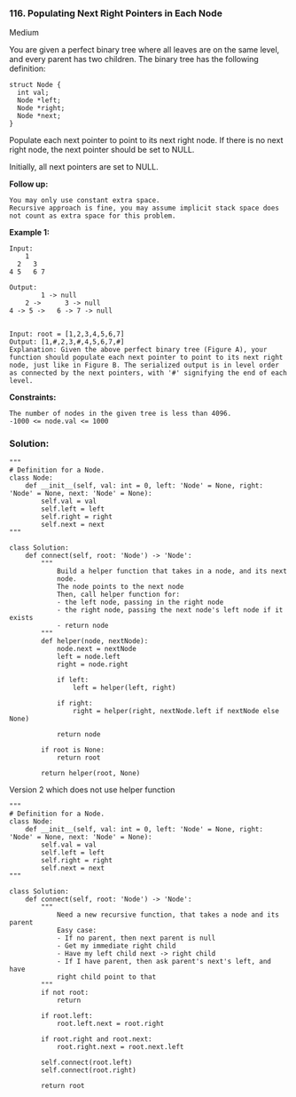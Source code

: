 ### 116. Populating Next Right Pointers in Each Node
Medium

You are given a perfect binary tree where all leaves are on the same level, and every parent has two children. The binary tree has the following definition:
```
struct Node {
  int val;
  Node *left;
  Node *right;
  Node *next;
}
```

Populate each next pointer to point to its next right node. If there is no next right node, the next pointer should be set to NULL.

Initially, all next pointers are set to NULL.

**Follow up:**
```
You may only use constant extra space.
Recursive approach is fine, you may assume implicit stack space does not count as extra space for this problem.
``` 

**Example 1:**
```
Input:
    1
  2   3
4 5   6 7

Output:
        1 -> null
    2 ->      3 -> null
4 -> 5 ->   6 -> 7 -> null


Input: root = [1,2,3,4,5,6,7]
Output: [1,#,2,3,#,4,5,6,7,#]
Explanation: Given the above perfect binary tree (Figure A), your function should populate each next pointer to point to its next right node, just like in Figure B. The serialized output is in level order as connected by the next pointers, with '#' signifying the end of each level.
``` 

**Constraints:**
```
The number of nodes in the given tree is less than 4096.
-1000 <= node.val <= 1000
```

### Solution:
```
"""
# Definition for a Node.
class Node:
    def __init__(self, val: int = 0, left: 'Node' = None, right: 'Node' = None, next: 'Node' = None):
        self.val = val
        self.left = left
        self.right = right
        self.next = next
"""

class Solution:
    def connect(self, root: 'Node') -> 'Node':
        """
            Build a helper function that takes in a node, and its next
            node.
            The node points to the next node
            Then, call helper function for:
            - the left node, passing in the right node
            - the right node, passing the next node's left node if it exists
            - return node
        """
        def helper(node, nextNode):
            node.next = nextNode
            left = node.left
            right = node.right
            
            if left:
                left = helper(left, right)
            
            if right:
                right = helper(right, nextNode.left if nextNode else None)
        
            return node
        
        if root is None:
            return root
        
        return helper(root, None)
```
Version 2 which does not use helper function
```
"""
# Definition for a Node.
class Node:
    def __init__(self, val: int = 0, left: 'Node' = None, right: 'Node' = None, next: 'Node' = None):
        self.val = val
        self.left = left
        self.right = right
        self.next = next
"""

class Solution:
    def connect(self, root: 'Node') -> 'Node':
        """
            Need a new recursive function, that takes a node and its parent
            Easy case:
            - If no parent, then next parent is null
            - Get my immediate right child
            - Have my left child next -> right child
            - If I have parent, then ask parent's next's left, and have
            right child point to that
        """
        if not root:
            return

        if root.left:
            root.left.next = root.right

        if root.right and root.next:
            root.right.next = root.next.left

        self.connect(root.left)
        self.connect(root.right)

        return root
```
